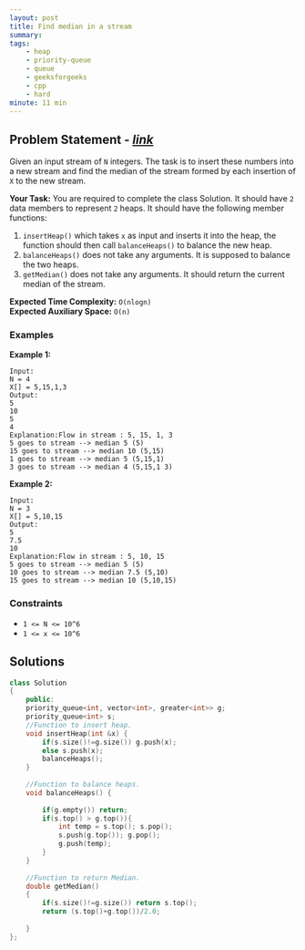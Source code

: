 ```yaml
---
layout: post
title: Find median in a stream               
summary:
tags:
    - heap
    - priority-queue
    - queue
    - geeksforgeeks
    - cpp
    - hard
minute: 11 min
---
```


## Problem Statement - [*link*](https://practice.geeksforgeeks.org/problems/find-median-in-a-stream-1587115620/0/?track=DSASP-Heap&batchId=154)  

Given an input stream of `N` integers. The task is to insert these numbers into a new stream and find the median of the stream formed by each insertion of `X` to the new stream.

**Your Task:** 
You are required to complete the class Solution. 
It should have `2` data members to represent `2` heaps. 
It should have the following member functions:

1. `insertHeap()` which takes `x` as input and inserts it into the heap, the function should then call `balanceHeaps()` to balance the new heap.
1. `balanceHeaps()` does not take any arguments. It is supposed to balance the two heaps.
1. `getMedian()` does not take any arguments. It should return the current median of the stream.



**Expected Time Complexity:** `O(nlogn)`           
**Expected Auxiliary Space:** `O(n)`


### Examples

**Example 1:**   
```
Input:
N = 4
X[] = 5,15,1,3
Output:
5
10
5
4
Explanation:Flow in stream : 5, 15, 1, 3 
5 goes to stream --> median 5 (5) 
15 goes to stream --> median 10 (5,15) 
1 goes to stream --> median 5 (5,15,1) 
3 goes to stream --> median 4 (5,15,1 3) 
``` 


**Example 2:**   
```
Input:
N = 3
X[] = 5,10,15
Output:
5
7.5
10
Explanation:Flow in stream : 5, 10, 15
5 goes to stream --> median 5 (5) 
10 goes to stream --> median 7.5 (5,10) 
15 goes to stream --> median 10 (5,10,15) 
```


### Constraints

+ `1 <= N <= 10^6`
+ `1 <= x <= 10^6`

## Solutions

```cpp
class Solution
{
    public:
    priority_queue<int, vector<int>, greater<int>> g;
    priority_queue<int> s;
    //Function to insert heap.
    void insertHeap(int &x) {
        if(s.size()!=g.size()) g.push(x);
        else s.push(x);
        balanceHeaps();
    }
    
    //Function to balance heaps.
    void balanceHeaps() {
        
        if(g.empty()) return;
        if(s.top() > g.top()){
            int temp = s.top(); s.pop();
            s.push(g.top()); g.pop();
            g.push(temp);
        }
    }
    
    //Function to return Median.
    double getMedian()
    {
        if(s.size()!=g.size()) return s.top();
        return (s.top()+g.top())/2.0;
        
    }
};
```

